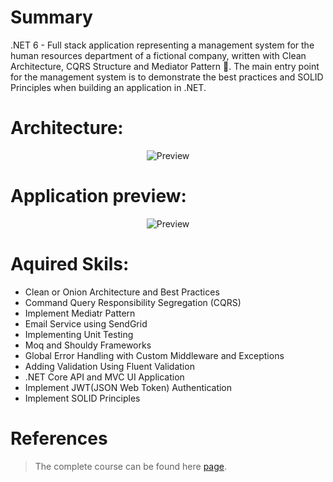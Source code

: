 # Summary
.NET 6 - Full stack application representing a management system for the human resources department of a fictional company, written with Clean Architecture, CQRS Structure and Mediator Pattern 📝. The main entry point for the management system is to demonstrate the best practices and SOLID Principles when building an application in .NET. 

# Architecture:
<p align="center">
    <img src="asset/architecture.jpg" alt="Preview">
</p>

# Application preview:
<p align="center">
    <img src="asset/app.jpg" alt="Preview">
</p>

# Aquired Skils:
* Clean or Onion Architecture and Best Practices
* Command Query Responsibility Segregation (CQRS)
* Implement Mediatr Pattern
* Email Service using SendGrid
* Implementing Unit Testing
* Moq and Shouldy Frameworks
* Global Error Handling with Custom Middleware and Exceptions
* Adding Validation Using Fluent Validation
* .NET Core API and MVC UI Application
* Implement JWT(JSON Web Token)  Authentication
* Implement SOLID Principles

# References
> The complete course can be found here [page](https://www.udemy.com/course/aspnet-core-solid-and-clean-architecture-net-5-and-up).

